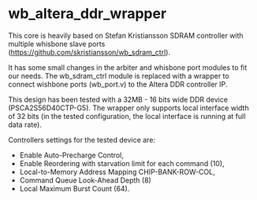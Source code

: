 wb_altera_ddr_wrapper
=====================

This core is heavily based on Stefan Kristiansson SDRAM controller with multiple whisbone slave ports (https://github.com/skristiansson/wb_sdram_ctrl).

It has some small changes in the arbiter and whisbone port modules to fit our needs.
The wb_sdram_ctrl module is replaced with a wrapper to connect wishbone ports (wb_port.v) to the Altera DDR controller IP.

This design has been tested with a 32MB - 16 bits wide DDR device (PSCA2S56D40CTP-G5).
The wrapper only supports local interface width of 32 bits (in the tested configuration, the local interface is running at full data rate).

Controllers settings for the tested device are:
 - Enable Auto-Precharge Control,
 - Enable Reordering with starvation limit for each command (10),
 - Local-to-Memory Address Mapping CHIP-BANK-ROW-COL,
 - Command Queue Look-Ahead Depth (8)
 - Local Maximum Burst Count (64).
